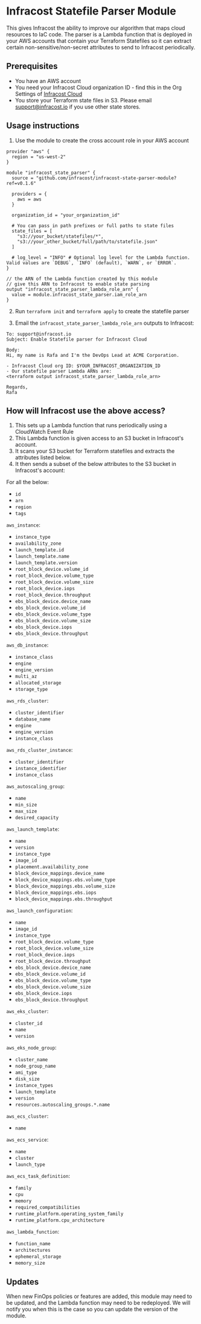 # Infracost Statefile Parser Module

This gives Infracost the ability to improve our algorithm that maps cloud resources to IaC code. The parser is a Lambda function that is deployed in your AWS accounts that contain your Terraform Statefiles so it can extract certain non-sensitive/non-secret attributes to send to Infracost periodically.

## Prerequisites
- You have an AWS account
- You need your Infracost Cloud organization ID - find this in the Org Settings of [Infracost Cloud](https://dashboard.infracost.io)
- You store your Terraform state files in S3. Please email support@infracost.io if you use other state stores.

## Usage instructions

1. Use the module to create the cross account role in your AWS account

```hcl
provider "aws" {
  region = "us-west-2"
}

module "infracost_state_parser" {
  source = "github.com/infracost/infracost-state-parser-module?ref=v0.1.6"

  providers = {
    aws = aws
  }

  organization_id = "your_organization_id"

  # You can pass in path prefixes or full paths to state files
  state_files = [
    "s3://your_bucket/statefiles/*",
    "s3://your_other_bucket/full/path/to/statefile.json"
  ]

  # log_level = "INFO" # Optional log level for the Lambda function. Valid values are `DEBUG`, `INFO` (default), `WARN`, or `ERROR`.
}

// the ARN of the Lambda function created by this module
// give this ARN to Infracost to enable state parsing
output "infracost_state_parser_lambda_role_arn" {
  value = module.infracost_state_parser.iam_role_arn
}
```

2. Run `terraform init` and `terraform apply` to create the statefile parser

3. Email the `infracost_state_parser_lambda_role_arn` outputs to Infracost:

```text
To: support@infracost.io
Subject: Enable Statefile parser for Infracost Cloud

Body:
Hi, my name is Rafa and I'm the DevOps Lead at ACME Corporation.

- Infracost Cloud org ID: $YOUR_INFRACOST_ORGANIZATION_ID
- Our statefile parser Lambda ARNs are:
<terraform output infracost_state_parser_lambda_role_arn>

Regards,
Rafa
```

## How will Infracost use the above access?

1. This sets up a Lambda function that runs periodically using a CloudWatch Event Rule
2. This Lambda function is given access to an S3 bucket in Infracost's account.
2. It scans your S3 bucket for Terraform statefiles and extracts the attributes listed below.
3. It then sends a subset of the below attributes to the S3 bucket in Infracost's account:

For all the below:
 * `id`
 * `arn`
 * `region`
 * `tags`

`aws_instance`:
 * `instance_type`
 * `availability_zone`
 * `launch_template.id`
 * `launch_template.name`
 * `launch_template.version`
 * `root_block_device.volume_id`
 * `root_block_device.volume_type`
 * `root_block_device.volume_size`
 * `root_block_device.iops`
 * `root_block_device.throughput`
 * `ebs_block_device.device_name`
 * `ebs_block_device.volume_id`
 * `ebs_block_device.volume_type`
 * `ebs_block_device.volume_size`
 * `ebs_block_device.iops`
 * `ebs_block_device.throughput`

`aws_db_instance`:
 * `instance_class`
 * `engine`
 * `engine_version`
 * `multi_az`
 * `allocated_storage`
 * `storage_type`

`aws_rds_cluster`:
 * `cluster_identifier`
 * `database_name`
 * `engine`
 * `engine_version`
 * `instance_class`

`aws_rds_cluster_instance`:
 * `cluster_identifier`
 * `instance_identifier`
 * `instance_class`

`aws_autoscaling_group`:
 * `name`
 * `min_size`
 * `max_size`
 * `desired_capacity`

`aws_launch_template`:
 * `name`
 * `version`
 * `instance_type`
 * `image_id`
 * `placement.availability_zone`
 * `block_device_mappings.device_name`
 * `block_device_mappings.ebs.volume_type`
 * `block_device_mappings.ebs.volume_size`
 * `block_device_mappings.ebs.iops`
 * `block_device_mappings.ebs.throughput`

`aws_launch_configuration`:
 * `name`
 * `image_id`
 * `instance_type`
 * `root_block_device.volume_type`
 * `root_block_device.volume_size`
 * `root_block_device.iops`
 * `root_block_device.throughput`
 * `ebs_block_device.device_name`
 * `ebs_block_device.volume_id`
 * `ebs_block_device.volume_type`
 * `ebs_block_device.volume_size`
 * `ebs_block_device.iops`
 * `ebs_block_device.throughput`

`aws_eks_cluster`:
 * `cluster_id`
 * `name`
 * `version`

`aws_eks_node_group`:
 * `cluster_name`
 * `node_group_name`
 * `ami_type`
 * `disk_size`
 * `instance_types`
 * `launch_template`
 * `version`
 * `resources.autoscaling_groups.*.name`

`aws_ecs_cluster`:
 * `name`

`aws_ecs_service`:
 * `name`
 * `cluster`
 * `launch_type`

`aws_ecs_task_definition`:
 * `family`
 * `cpu`
 * `memory`
 * `required_compatibilities`
 * `runtime_platform.operating_system_family`
 * `runtime_platform.cpu_architecture`

`aws_lambda_function`:
 * `function_name`
 * `architectures`
 * `ephemeral_storage`
 * `memory_size`

## Updates

When new FinOps policies or features are added, this module may need to be updated, and the Lambda function may need to be redeployed. We will notify you when this is the case so you can update the version of the module.
